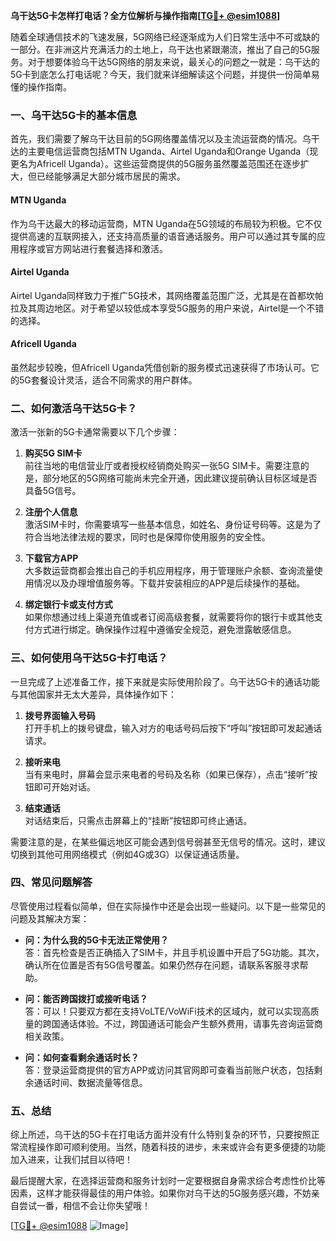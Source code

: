 **乌干达5G卡怎样打电话？全方位解析与操作指南[[TG💪+ @esim1088](https://t.me/s/esim1088)]**

随着全球通信技术的飞速发展，5G网络已经逐渐成为人们日常生活中不可或缺的一部分。在非洲这片充满活力的土地上，乌干达也紧跟潮流，推出了自己的5G服务。对于想要体验乌干达5G网络的朋友来说，最关心的问题之一就是：乌干达的5G卡到底怎么打电话呢？今天，我们就来详细解读这个问题，并提供一份简单易懂的操作指南。

### 一、乌干达5G卡的基本信息

首先，我们需要了解乌干达目前的5G网络覆盖情况以及主流运营商的情况。乌干达的主要电信运营商包括MTN Uganda、Airtel Uganda和Orange Uganda（现更名为Africell Uganda）。这些运营商提供的5G服务虽然覆盖范围还在逐步扩大，但已经能够满足大部分城市居民的需求。

#### MTN Uganda
作为乌干达最大的移动运营商，MTN Uganda在5G领域的布局较为积极。它不仅提供高速的互联网接入，还支持高质量的语音通话服务。用户可以通过其专属的应用程序或官方网站进行套餐选择和激活。

#### Airtel Uganda
Airtel Uganda同样致力于推广5G技术，其网络覆盖范围广泛，尤其是在首都坎帕拉及其周边地区。对于希望以较低成本享受5G服务的用户来说，Airtel是一个不错的选择。

#### Africell Uganda
虽然起步较晚，但Africell Uganda凭借创新的服务模式迅速获得了市场认可。它的5G套餐设计灵活，适合不同需求的用户群体。

### 二、如何激活乌干达5G卡？

激活一张新的5G卡通常需要以下几个步骤：

1. **购买5G SIM卡**  
   前往当地的电信营业厅或者授权经销商处购买一张5G SIM卡。需要注意的是，部分地区的5G网络可能尚未完全开通，因此建议提前确认目标区域是否具备5G信号。

2. **注册个人信息**  
   激活SIM卡时，你需要填写一些基本信息，如姓名、身份证号码等。这是为了符合当地法律法规的要求，同时也是保障你使用服务的安全性。

3. **下载官方APP**  
   大多数运营商都会推出自己的手机应用程序，用于管理账户余额、查询流量使用情况以及办理增值服务等。下载并安装相应的APP是后续操作的基础。

4. **绑定银行卡或支付方式**  
   如果你想通过线上渠道充值或者订阅高级套餐，就需要将你的银行卡或其他支付方式进行绑定。确保操作过程中遵循安全规范，避免泄露敏感信息。

### 三、如何使用乌干达5G卡打电话？

一旦完成了上述准备工作，接下来就是实际使用阶段了。乌干达5G卡的通话功能与其他国家并无太大差异，具体操作如下：

1. **拨号界面输入号码**  
   打开手机上的拨号键盘，输入对方的电话号码后按下“呼叫”按钮即可发起通话请求。

2. **接听来电**  
   当有来电时，屏幕会显示来电者的号码及名称（如果已保存），点击“接听”按钮即可开始对话。

3. **结束通话**  
   对话结束后，只需点击屏幕上的“挂断”按钮即可终止通话。

需要注意的是，在某些偏远地区可能会遇到信号弱甚至无信号的情况。这时，建议切换到其他可用网络模式（例如4G或3G）以保证通话质量。

### 四、常见问题解答

尽管使用过程看似简单，但在实际操作中还是会出现一些疑问。以下是一些常见的问题及其解决方案：

- **问：为什么我的5G卡无法正常使用？**  
  答：首先检查是否正确插入了SIM卡，并且手机设置中开启了5G功能。其次，确认所在位置是否有5G信号覆盖。如果仍然存在问题，请联系客服寻求帮助。

- **问：能否跨国拨打或接听电话？**  
  答：可以！只要双方都在支持VoLTE/VoWiFi技术的区域内，就可以实现高质量的跨国通话体验。不过，跨国通话可能会产生额外费用，请事先咨询运营商相关政策。

- **问：如何查看剩余通话时长？**  
  答：登录运营商提供的官方APP或访问其官网即可查看当前账户状态，包括剩余通话时间、数据流量等信息。

### 五、总结

综上所述，乌干达的5G卡在打电话方面并没有什么特别复杂的环节，只要按照正常流程操作即可顺利使用。当然，随着科技的进步，未来或许会有更多便捷的功能加入进来，让我们拭目以待吧！

最后提醒大家，在选择运营商和服务计划时一定要根据自身需求综合考虑性价比等因素，这样才能获得最佳的用户体验。如果你对乌干达的5G服务感兴趣，不妨亲自尝试一番，相信不会让你失望哦！

[[TG💪+ @esim1088](https://t.me/s/esim1088) ![Image](https://i.postimg.cc/4NQfJmqS/Snipaste-2025-05-13-00-14-12.png)]